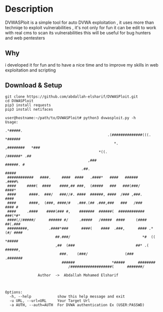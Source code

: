 # Description
DVWASPloit is a simple tool for auto DVWA exploitation , it uses more than techniqe
to exploit vulnerabilities , it's not only for fun it can be edit to work with real cms 
to scan its vulnerabilities this will be useful for bug hunters and web pentesters

## Why
i developed it for fun and to have a nice time 
and to improve my skills in web exploitation and scripting

## Download & Setup
```
git clone https://github.com/abdallah-elsharif/DVWASPloit.git
cd DVWASPloit
pip3 install requests
pip3 install netifaces
```

```
user@hostname:~/path/to/DVWASPloit# python3 dvwasploit.py -h
Usage: 
                                                                 .*#####.       
                                               .(##############(((.    *######  
                                                  *.           ,########   *### 
                                           *((.                     /######* .##
                                      ,###                             ######. #
                                   .##.                                  #####  
 ############   ####.     ####  ####   .####*   ####   ######            .####% 
 ####     ####(  ####    ####,## ###,  (#####   ###   ###(###/            ####* 
 ####      ####.  ###/   ###//#. ####  ######, ####  /### ,###.           ####  
 ####      ####,  (###, ####/#   .###.(## .###,###   ###   /###          #### # 
 ####     .####    ####(### #,    #######  ######(  ############        ###(*#* 
 ####(//#####/      ###### #/     .#####   /#####  ####     (####      ##(.###  
 #########,         .####*###      ####(    ####  .###,      #### .* (#/ ####   
                       ##.###/                                 *#  (( *#####    
                       ,##  (###                            ##* .(  ######,     
                         ###.    (###/                 (###     .#######        
                          ######                 *#####      ########           
                             /###################(      #######/                

			   Author  ->  Abdallah Mohamed Elsharif



Options:
  -h, --help            show this help message and exit
  -u URL, --url=URL     Your Target Url
  -a AUTH, --auth=AUTH  For DVWA authentication Ex (USER:PASSWD)

```